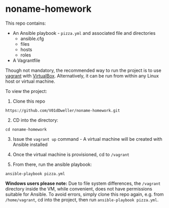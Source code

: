 # noname-homework

This repo contains:

* An Ansible playbook - `pizza.yml` and associated file and directories
  * ansible.cfg
  * files
  * hosts
  * roles
* A Vagrantfile

Though not mandatory, the recommended way to run the project is to use
[vagrant](https://www.vagrantup.com/) with
[VirtualBox](https://www.virtualbox.org/). Alternatively, it can be run from
within any Linux host or virtual machine.

To view the project:

1. Clone this repo

```
https://github.com/V01dDweller/noname-homework.git
```

2. CD into the directory:

```
cd noname-homework
```

3. Issue the `vagrant up` command - A virtual machine will be created with
Ansible installed
4. Once the virtual machine is provisioned, cd to `/vagrant`

5. From there, run the ansible playbook:

```
ansible-playbook pizza.yml
```

**Windows users please note:** Due to file system differences, the `/vagrant` directory inside the VM, while convenient, does not have permissions suitable for Ansible. To avoid errors, simply clone this repo again, e.g. from `/home/vagrant`, cd into the project, then run `ansible-playbook pizza.yml`.
